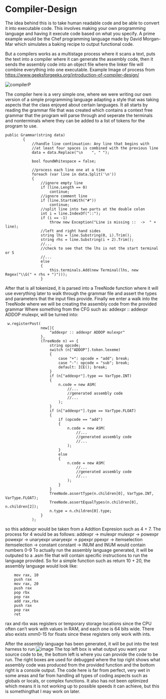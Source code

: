 # Compiler-Design
The idea behind this is to take human readable code and be able to convert it into executable code. This involves making your own programming language and having it execute code based on what you specify. A prime example would be the Chef programming language made by David Morgan-Mar which simulates a baking recipe to output functional code.

But a compilers works as a multistage process where it scans a text, puts the text into a compiler where it can generate the assembly code, then it sends the assembly code into an object file where the linker file will combine everything into one executable. Example Image of process from https://www.geeksforgeeks.org/introduction-of-compiler-design/

![compilerP](https://user-images.githubusercontent.com/59978662/236352445-3b728568-fcbb-4c6d-b11a-25050cc9cdf1.jpg)


The compiler here is a very simple one, where we were writing our own version of a simple programming language adapting a style that was taking aspects that the class enjoyed about certain languages. It all starts by reading the grammar file that was created which contains a context free grammar that the program will parse through and seperate the terminals and nonterminals where they can be added to a list of tokens for the program to use.
```
public Grammar(string data)
        {
            //handle line continuation: Any line that begins with
            //at least four spaces is combined with the previous line
            data = data.Replace("\n    ", " ");

            bool foundWhitespace = false;

            //process each line one at a time
            foreach (var line in data.Split('\n'))
            {
                //ignore empty line
                if (line.Length == 0)
                    continue;
                //ignore comment line
                if (line.StartsWith("#"))
                    continue;
                //split line into two parts at the double colon
                int i = line.IndexOf("::");
                if (i == -1)
                    throw new Exception("Line is missing ::  ->  " + line);
                //left and right hand sides
                string lhs = line.Substring(0, i).Trim();
                string rhs = line.Substring(i + 2).Trim();
                //...
                //check to see that the lhs is not the start terminal or S
                //...                
                else
                {
                    this.terminals.Add(new Terminal(lhs, new Regex("\\G(" + rhs + ")")));
                }
```
After that is all tokenized, it is parsed into a TreeNode function where it will use everything later to walk through the grammar file and assert the types and parameters that the input files provide.
Finally we enter a walk into the TreeNode where we will be creating the assembly code from the provided grammar
Where something from the CFG such as: addexpr :: addexpr ADDOP mulexpr,
will be turned into:
```
 w.registerPost(
                new[]{
                    "addexpr :: addexpr ADDOP mulexpr"
                },
                (TreeNode n) => {
                    string opcode;
                    switch (n["ADDOP"].token.lexeme)
                    {
                        case "+": opcode = "add"; break;
                        case "-": opcode = "sub"; break;
                        default: ICE(); break;
                    }
                    if (n["addexpr"].type == VarType.INT)
                    {
                        n.code = new ASM(
                            //...
                            //generated assembly code
                            //...
                        );
                    }
                    if (n["addexpr"].type == VarType.FLOAT)
                    {
                        if (opcode == "add")
                        {
                            n.code = new ASM(
                                //...
                                //generated assembly code
                                //...
                            );
                        }
                        else
                        {
                            n.code = new ASM(
                                //...
                                //generated assembly code
                                //...
                            );
                        }
                    }
                    TreeNode.assertType(n.children[0], VarType.INT, VarType.FLOAT);
                    TreeNode.assertEqualTypes(n.children[0], n.children[2]);
                    n.type = n.children[0].type;
                }
            );
```
so this addexpr would be taken from a Addtion Expresion such as 4 + 7.
The process for 4 would be as follows:
addexpr -> mulexpr 
mulexpr -> powexpr
powexpr -> unaryexpr
unaryexpr -> ppexpr
ppexpr -> itemselection
itemselection -> constant
constant -> INUM
and INUM would contain numbers 0-9
To actually run the assembly language generated, it will be outputed to a .asm file that will contain specific instructions to run the language provided.
So for a simple function such as
return 10 + 20, the assembly language would look like:
```
    mov rax, 10                                
    push rax
    mov rax, 20                                     
    push rax
    pop rbx                                           
    pop rax                                        
    add rax,rbx
    push rax
    pop rax                                              
    ret
```
rax and rbx was registers or temporary storage locations since the CPU often can’t work with values in RAM, and each one is 64 bits wide. There also exists xmm0-15 for floats since these registers only work with ints.

After the assembly language has been generated, it will be put into the test harness to run
![image](https://user-images.githubusercontent.com/59978662/236357983-cf871b5f-b2d2-4307-8e48-54bf2bd6d89f.png)
The top left box is what output you want your source code to be, the bottom left is where you can provide the code to be run. The right boxes are used for debugged where the top right shows what assembly code was produced from the provided function and the bottom right is a console output.
The code here is far from perfect, very wet in some areas and far from handling all types of coding aspects such as globals or locals, or complex functions. It also has not been optimized which means it is not working up to possible speeds it can achieve, but this is somethingthat I may work on later.
